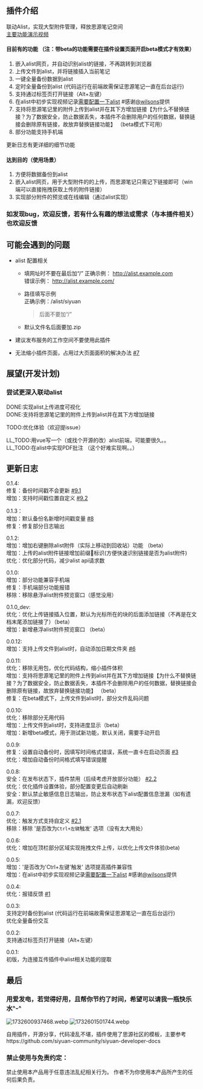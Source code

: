 ## 插件介绍
联动Alist，实现大型附件管理，释放思源笔记空间  
[主要功能演示视频](https://ld246.com/article/1727347960883?r=stevehfut)
#### 目前有的功能  （注：带beta的功能需要在插件设置页面开启beta模式才有效果）
1. 嵌入alist网页，并自动识别alist的链接，不再跳转到浏览器  
2. 上传文件到alist，并将链接插入当前笔记  
3. 一键全量备份数据到alist
4. 定时全量备份到alist (代码运行在前端故需保证思源笔记一直在后台运行)
5. 支持通过标签页打开链接（Alt+左键） 
6. 在alist中初步实现视频记录[需要配置一下alist](https://ld246.com/article/1727347960883/comment/1729590148031#comments) #感谢[@wilsons](https://ld246.com/member/wilsons)提供  
7. 支持将思源笔记里的附件上传到alist并在其下方增加链接【为什么不替换链接？为了数据安全，防止数据丢失，本插件不会删除用户的任何数据，替换链接会删除原有链接，故放弃替换链接功能】 （beta模式下可用）  
8. 部分功能支持手机端  

更新日志有更详细的细节功能
#### 达到目的（使用场景）
1. 方便将数据备份到alist
2. 嵌入alist网页，用于大型附件的的上传，而思源笔记只需记下链接即可（win端可以直接拖拽获取上传的附件链接）
3. 实现部分附件的预览或在线编辑（通过alist实现）

### 如发现bug，欢迎反馈，若有什么有趣的想法或需求（与本插件相关）也欢迎反馈

## 可能会遇到的问题

- alist 配置相关
  - 填网址时不要在最后加“/” 
   正确示例： 
   http://alist.example.com  
  错误示例：
   http://alist.example.com/

   - 路径填写示例  
    正确示例：/alist/siyuan
      > 后面不要加“/”
   - 默认文件名后面要加.zip 

- 建议发布服务的工作空间不要使用此插件
- 无法缩小插件页面，占用过大页面面积的解决办法 [#7](https://github.com/loonghfut/siyuan-alist/issues/7)

## 展望(开发计划)
### 尝试更深入联动alist  

DONE:实现alist上传进度可视化  
DONE:支持将思源笔记里的附件上传到alist并在其下方增加链接

TODO:优化体验（欢迎提issue）  

LL_TODO:用vue写一个（或找个开源的改）alist前端，可能要很久。。  
LL_TODO:在alist中实现PDF批注  （这个好难实现啊。。）

## 更新日志    
 0.1.4:   
 修复：备份时间戳不会更新 [#9.1](https://github.com/loonghfut/siyuan-alist/issues/9)  
 增加：支持时间戳位置自定义 [#9.2](https://github.com/loonghfut/siyuan-alist/issues/9)   
    
 0.1.3：  
 增加：默认备份名新增时间戳变量 [#8](https://github.com/loonghfut/siyuan-alist/issues/8)  
 修复：修复部分日志输出  

 0.1.2:  
 增加：增加右键删除alist附件（实际上移动到回收站）功能 （beta）  
 增加：上传的alist附件链接增加前缀📄标识(方便快速识别链接是否为alist附件)   
 优化：优化部分代码，减少alist api请求数  

 0.1.0:  
 增加：部分功能兼容手机端  
 修复：手机端部分功能报错  
 移除：移除悬浮alist附件预览窗口（感觉没用）    

 0.1.0_dev:  
 优化：优化上传链接插入位置，默认为光标所在的块的后面添加链接（不再是在文档末尾添加链接了）（beta）   
 增加：新增悬浮alist附件预览窗口  （beta）

 0.0.12:  
 增加：支持上传文件到alist时，自动添加日期文件夹 [#6](https://github.com/loonghfut/siyuan-alist/issues/6)

 0.0.11:  
 优化：移除无用包，优化代码结构，缩小插件体积  
 增加：支持将思源笔记里的附件上传到alist并在其下方增加链接【为什么不替换链接？为了数据安全，防止数据丢失，本插件不会删除用户的任何数据，替换链接会删除原有链接，故放弃替换链接功能】 （beta）  
 修复：在beta模式下，上传文件到alist时，部分文件乱码问题

 0.0.10:  
 优化：移除部分无用代码  
 增加：上传文件到alist时，支持进度显示（beta）  
 增加：新增beta模式，用于测试新功能，默认关闭，需要手动开启  

 0.0.9:  
 修复：设置自动备份时，因填写时间格式错误，系统一直卡在启动页面 [#3](https://github.com/loonghfut/siyuan-alist/issues/3#issue-2643143686)   
 优化：增加自动备份时间格式填写错误提醒  
 
 0.0.8:  
 安全：在发布状态下，插件禁用（后续考虑开放部分功能） [#2.2](https://github.com/loonghfut/siyuan-alist/issues/2)  
 优化：优化插件设置体验，部分配置变更后自动刷新  
 安全：默认禁止敏感信息日志输出，防止发布状态下alist配置信息泄漏（如有遗漏，欢迎反馈）  
   
 0.0.7:  
 优化：触发方式支持自定义 [#2.1](https://github.com/loonghfut/siyuan-alist/issues/2#issuecomment-2439596132)  
 移除：移除 '是否改为`Ctrl+左键`触发' 选项（没有太大用处）
    
 0.0.6:  
 优化：增加在顶栏部分区域实现拖拽文件上传，以优化上传文件体验(beta)   

 0.0.5:  
 增加：'是否改为'Ctrl+左键'触发' 选项提高插件兼容性  
 增加：在alist中初步实现视频记录[需要配置一下alist](https://ld246.com/article/1727347960883/comment/1729590148031#comments) #感谢[@wilsons](https://ld246.com/member/wilsons)提供

 0.0.4:  
 优化：报错反馈 [#1](https://github.com/loonghfut/siyuan-alist/issues/1)  

 0.0.3:   
 支持定时备份到alist  (代码运行在前端故需保证思源笔记一直在后台运行)  
 优化全量备份交互  

 0.0.2:  
 支持通过标签页打开链接（Alt+左键） 
  
 0.0.1:   
 初版，为连接互传插件中alist相关功能的提取  



## 最后
### 用爱发电，若觉得好用，且帮你节约了时间，希望可以请我一瓶快乐水^-^
![1732600937468.webp](https://pic.zcl.me/i/2024/11/26/674566b93898c.webp)
![1732601501744.webp](https://pic.zcl.me/i/2024/11/26/674566b97887b.webp)


自用插件，开源分享，代码凌乱不堪，插件使用了思源社区的模板，主要参考https://github.com/siyuan-community/siyuan-developer-docs


### 禁止使用与免责约定：
禁止使用本产品用于任意违法乱纪相关行为。
作者不为你使用本产品所产生的任何后果负责。